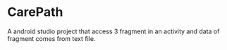 # CarePath
A android studio project that access 3 fragment in an activity and data of fragment comes  from text file.
